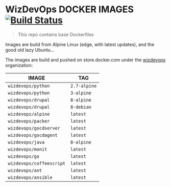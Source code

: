 # WizDevOps DOCKER IMAGES [![Build Status](http://165.227.131.67:8080/job/mao/7//badge/icon)](http://165.227.131.67:8080/job/mao/7/)
> This repo contains base Dockerfiles

Images are build from Alpine Linux (edge, with latest updates), and the good old
lazy Ubuntu...

The images are build and pushed on store.docker.com under the [wizdevops][1]
organization:

| IMAGE                    | TAG          |
|--------------------------|--------------|
| `wizdevops/python`       | `2.7-alpine` |
| `wizdevops/python`       | `3-alpine`   |
| `wizdevops/drupal`       | `8-alpine`   |
| `wizdevops/drupal`       | `8-debian`   |
| `wizdevops/alpine`       | `latest`     |
| `wizdevops/packer`       | `latest`     |
| `wizdevops/gocdserver`   | `latest`     |
| `wizdevops/gocdagent`    | `latest`     |
| `wizdevops/java`         | `8-alpine`   |
| `wizdevops/monit`        | `latest`     |
| `wizdevops/go`           | `latest`     |
| `wizdevops/coffeescript` | `latest`     |
| `wizdevops/ant`          | `latest`     |
| `wizdevops/ansible`       | `latest`   |

[1]: https://store.docker.com/search?q=wizdevops&source=community&type=image
